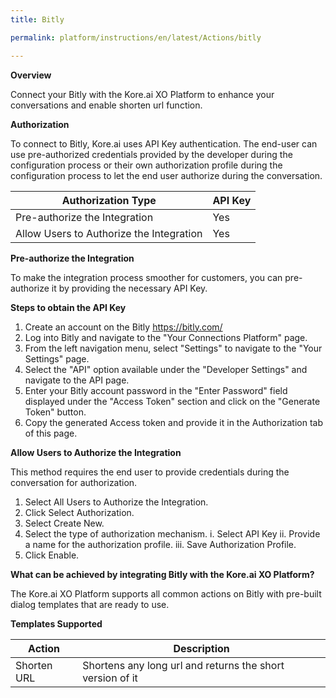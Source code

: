 ```yaml
---
title: Bitly

permalink: platform/instructions/en/latest/Actions/bitly

---
```


<base target="_blank">
<container>

**Overview**

Connect your Bitly with the Kore.ai XO Platform to enhance your conversations and enable shorten url function.

</container>

<container>

**Authorization**
 
To connect to Bitly, Kore.ai uses API Key authentication. The end-user can use pre-authorized credentials provided by the developer during the configuration process or their own authorization profile during the configuration process to let the end user authorize during the conversation.
  
 |Authorization Type                      |API Key|
 |----------------------------------------|-------|
 |Pre-authorize the Integration           |  Yes  |
 |Allow Users to Authorize the Integration|  Yes  |


**Pre-authorize the Integration**
 
 To make the integration process smoother for customers, you can pre-authorize it by providing the necessary API Key.

**Steps to obtain the API Key**

1. Create an account on the Bitly https://bitly.com/
2. Log into Bitly and navigate to the "Your Connections Platform" page.
3. From the left navigation menu, select "Settings" to navigate to the "Your Settings" page.
4. Select the "API" option available under the "Developer Settings" and navigate to the API page.
5. Enter your Bitly account password in the "Enter Password" field displayed under the "Access Token" section and click on the "Generate Token" button.
6. Copy the generated Access token and provide it in the Authorization tab of this page.
 
**Allow Users to Authorize the Integration**
 
This method requires the end user to provide credentials during the conversation for authorization.
 
1. Select All Users to Authorize the Integration.
2. Click Select Authorization.
3. Select Create New.
4. Select the type of authorization mechanism. 
   i.  Select API Key
   ii.  Provide a name for the authorization profile.
   iii.  Save Authorization Profile.
 5.  Click Enable.
 
 </container>
 
 <container>

**What can be achieved by integrating Bitly with the Kore.ai XO Platform?**
 
 The Kore.ai XO Platform supports all common actions on Bitly with pre-built dialog templates that are ready to use.
 
**Templates Supported**

| Action           | Description            |
|------------------|------------------------|
|Shorten URL     |Shortens any long url and returns the short version of it|

</container>
